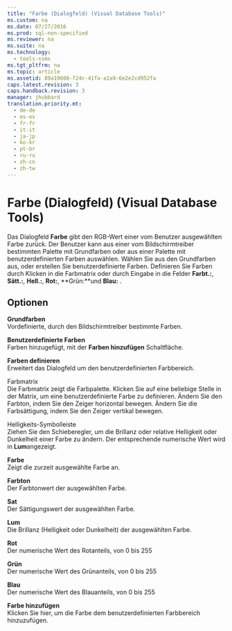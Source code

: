 ```yaml
---
title: "Farbe (Dialogfeld) (Visual Database Tools)"
ms.custom: na
ms.date: 07/27/2016
ms.prod: sql-non-specified
ms.reviewer: na
ms.suite: na
ms.technology: 
  - tools-ssms
ms.tgt_pltfrm: na
ms.topic: article
ms.assetid: 89a19608-f24c-41fa-a1a9-6e2e2cd952fa
caps.latest.revision: 3
caps.handback.revision: 3
manager: jhubbard
translation.priority.mt: 
  - de-de
  - es-es
  - fr-fr
  - it-it
  - ja-jp
  - ko-kr
  - pt-br
  - ru-ru
  - zh-cn
  - zh-tw
---
```

# Farbe (Dialogfeld) (Visual Database Tools)
Das Dialogfeld **Farbe** gibt den RGB-Wert einer vom Benutzer ausgewählten Farbe zurück. Der Benutzer kann aus einer vom Bildschirmtreiber bestimmten Palette mit Grundfarben oder aus einer Palette mit benutzerdefinierten Farben auswählen. Wählen Sie aus den Grundfarben aus, oder erstellen Sie benutzerdefinierte Farben. Definieren Sie Farben durch Klicken in die Farbmatrix oder durch Eingabe in die Felder **Farbt.:**, **Sätt.:**, **Hell.:**, **Rot:**, **Grün:**und **Blau:** .  
  
## Optionen  
**Grundfarben**  
Vordefinierte, durch den Bildschirmtreiber bestimmte Farben.  
  
**Benutzerdefinierte Farben**  
Farben hinzugefügt, mit der **Farben hinzufügen** Schaltfläche.  
  
**Farben definieren**  
Erweitert das Dialogfeld um den benutzerdefinierten Farbbereich.  
  
Farbmatrix  
Die Farbmatrix zeigt die Farbpalette. Klicken Sie auf eine beliebige Stelle in der Matrix, um eine benutzerdefinierte Farbe zu definieren. Ändern Sie den Farbton, indem Sie den Zeiger horizontal bewegen. Ändern Sie die Farbsättigung, indem Sie den Zeiger vertikal bewegen.  
  
Helligkeits-Symbolleiste  
Ziehen Sie den Schieberegler, um die Brillanz oder relative Helligkeit oder Dunkelheit einer Farbe zu ändern. Der entsprechende numerische Wert wird in **Lum**angezeigt.  
  
**Farbe**  
Zeigt die zurzeit ausgewählte Farbe an.  
  
**Farbton**  
Der Farbtonwert der ausgewählten Farbe.  
  
**Sat**  
Der Sättigungswert der ausgewählten Farbe.  
  
**Lum**  
Die Brillanz (Helligkeit oder Dunkelheit) der ausgewählten Farbe.  
  
**Rot**  
Der numerische Wert des Rotanteils, von 0 bis 255  
  
**Grün**  
Der numerische Wert des Grünanteils, von 0 bis 255  
  
**Blau**  
Der numerische Wert des Blauanteils, von 0 bis 255  
  
**Farbe hinzufügen**  
Klicken Sie hier, um die Farbe dem benutzerdefinierten Farbbereich hinzuzufügen.  
  
